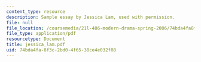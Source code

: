 ```yaml
---
content_type: resource
description: Sample essay by Jessica Lam, used with permission.
file: null
file_location: /coursemedia/21l-486-modern-drama-spring-2006/74bda4fa8f3c2bd04f6538ce4e032f08_jessica_lam.pdf
file_type: application/pdf
resourcetype: Document
title: jessica_lam.pdf
uid: 74bda4fa-8f3c-2bd0-4f65-38ce4e032f08
---
```

